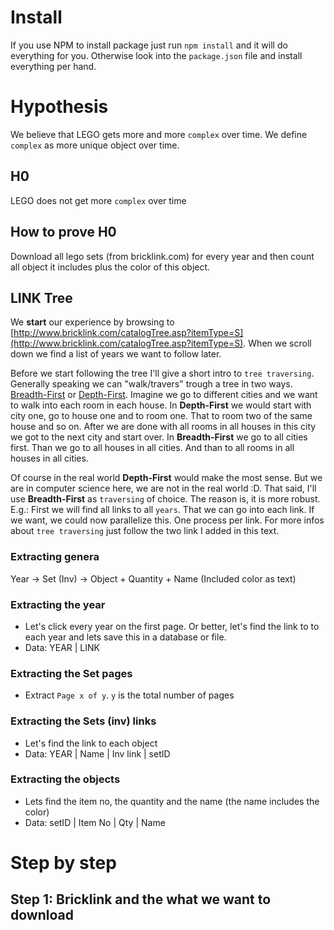 # Install
If you use NPM to install package just run `npm install` and it will do everything for you. Otherwise look into the `package.json` file and install everything per hand.

# Hypothesis
We believe that LEGO gets more and more `complex` over time. We define `complex` as more unique object over time.

## H0
LEGO does not get more `complex` over time

## How to prove H0
Download all lego sets (from bricklink.com) for every year and then count all object it includes plus the color of this object.

## LINK Tree
We **start** our experience by browsing to [http://www.bricklink.com/catalogTree.asp?itemType=S](http://www.bricklink.com/catalogTree.asp?itemType=S). When we scroll down we find a list of years we want to follow later.

Before we start following the tree I'll give a short intro to `tree traversing`. Generally speaking we can "walk/travers" trough a tree in two ways. [Breadth-First](http://en.wikipedia.org/wiki/Breadth-first_search) or [Depth-First](http://en.wikipedia.org/wiki/Depth-first_search). Imagine we go to different cities and we want to walk into each room in each house. In **Depth-First** we would start with city one, go to house one and to room one. That to room two of the same house and so on. After we are done with all rooms in all houses in this city we got to the next city and start over. In **Breadth-First** we go to all cities first. Than we go to all houses in all cities. And than to all rooms in all houses in all cities.

Of course in the real world **Depth-First** would make the most sense. But we are in computer science here, we are not in the real world :D. That said, I'll use **Breadth-First** as `traversing` of choice. The reason is, it is more robust. E.g.: First we will find all links to all `years`. That we can go into each link. If we want, we could now parallelize this. One process per link. For more infos about `tree traversing` just follow the two link I added in this text.


### Extracting genera
Year -> Set (Inv) -> Object + Quantity + Name (Included color as text)

### Extracting the year
* Let's click every year on the first page. Or better, let's find the link to to each year and lets save this in a database or file.
* Data: YEAR | LINK

### Extracting the Set pages
* Extract `Page x of y`. `y` is the total number of pages

### Extracting the Sets (inv) links
* Let's find the link to each object
* Data: YEAR | Name | Inv link | setID

### Extracting the objects
* Lets find the item no, the quantity and the name (the name includes the color)
* Data: setID | Item No | Qty | Name

# Step by step

## Step 1: Bricklink and the what we want to download
